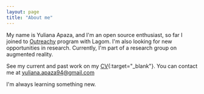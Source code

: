 ```yaml
---
layout: page
title: "About me"
---
```


My name is Yuliana Apaza, and I'm an open source enthusiast, so far I joined to [Outreachy](https://wiki.gnome.org/Outreachy/2017/MayAugust#Lagom) program with Lagom. I'm also looking for new opportunities in research. Currently, I'm part of a research group on augmented reality.

See my current and past work on my [CV]({{site.baseurl}}/assets/yuliana-apaza-resume.pdf){:target="\_blank"}. You can contact me at yuliana.apaza94@gmail.com

I'm always learning something new.